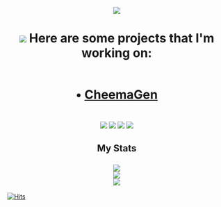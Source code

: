 <p align="center"><img src="https://i.imgur.com/emQmqoi.png" /></p>


<h1 align="center"> 
 <img src="https://img.icons8.com/ios-filled/22/4a90e2/robot.png"/> Here are some projects that I'm working on:
  
  <br> • <a href="https://cheemagen.com">CheemaGen</a> <br>
</h1>



<p align="center"> 
  
  <br> 
  <img src="https://img.icons8.com/color/35/4a90e2/python--v2.png"/>
  <img src="https://img.icons8.com/color/35/000000/html-5--v1.png"/>
  <img src="https://img.icons8.com/color/35/000000/css3.png"/>
  <img src="https://img.icons8.com/ios-filled/35/4a90e2/selenium-test-automation.png"/>
  <br>
  
</p> 

<h2 align="center">
  My Stats
  <br><br>
        <img  src = "https://github-readme-stats.vercel.app/api?username=CheemaOTB&show_icons=true&theme=tokyonight&count_private=true&hide=issues"> 
        <br><img  src="https://github-readme-streak-stats.herokuapp.com/?user=CheemaOTB&show_icons=true&locale=en&layout=compact&theme=tokyonight&line_height=0"><br>
        <img src = "https://github-readme-stats.vercel.app/api/top-langs/?username=CheemaOTB&layout=compact&theme=tokyonight">

</h2>

<!-- 
![CheemaOTB's github stats](https://github-readme-stats.vercel.app/api?username=CheemaOTB&show_icons=true&theme=react&count_private=true&hide=issues)
![Top Langs](https://github-readme-stats.vercel.app/api/top-langs/?username=CheemaOTB&layout=compact&theme=react) -->

[![Hits](https://hits.seeyoufarm.com/api/count/incr/badge.svg?url=https%3A%2F%2Fgithub.com%2FCheemaOTB&count_bg=%230E8BF7&title_bg=%23555555&icon=&icon_color=%230E8BF7&title=hits&edge_flat=false)](https://hits.seeyoufarm.com)
